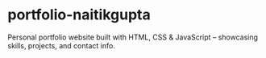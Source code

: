 # portfolio-naitikgupta
Personal portfolio website built with HTML, CSS &amp; JavaScript – showcasing skills, projects, and contact info.
